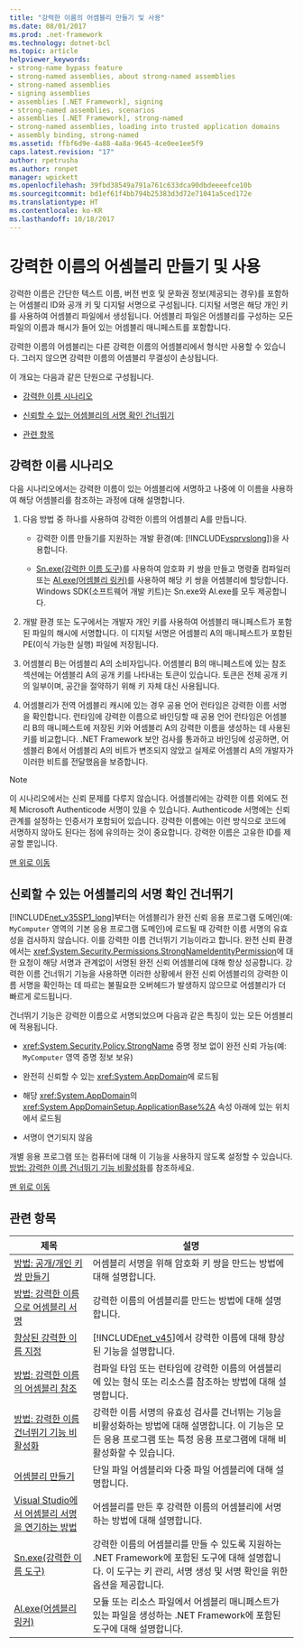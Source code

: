 ```yaml
---
title: "강력한 이름의 어셈블리 만들기 및 사용"
ms.date: 08/01/2017
ms.prod: .net-framework
ms.technology: dotnet-bcl
ms.topic: article
helpviewer_keywords:
- strong-name bypass feature
- strong-named assemblies, about strong-named assemblies
- strong-named assemblies
- signing assemblies
- assemblies [.NET Framework], signing
- strong-named assemblies, scenarios
- assemblies [.NET Framework], strong-named
- strong-named assemblies, loading into trusted application domains
- assembly binding, strong-named
ms.assetid: ffbf6d9e-4a88-4a8a-9645-4ce0ee1ee5f9
caps.latest.revision: "17"
author: rpetrusha
ms.author: ronpet
manager: wpickett
ms.openlocfilehash: 39fbd38549a791a761c633dca90dbdeeeefce10b
ms.sourcegitcommit: bd1ef61f4bb794b25383d3d72e71041a5ced172e
ms.translationtype: HT
ms.contentlocale: ko-KR
ms.lasthandoff: 10/18/2017
---
```

# <a name="creating-and-using-strong-named-assemblies"></a>강력한 이름의 어셈블리 만들기 및 사용
<a name="top"></a> 강력한 이름은 간단한 텍스트 이름, 버전 번호 및 문화권 정보(제공되는 경우)를 포함하는 어셈블리 ID와 공개 키 및 디지털 서명으로 구성됩니다. 디지털 서명은 해당 개인 키를 사용하여 어셈블리 파일에서 생성됩니다. 어셈블리 파일은 어셈블리를 구성하는 모든 파일의 이름과 해시가 들어 있는 어셈블리 매니페스트를 포함합니다.  
  
 강력한 이름의 어셈블리는 다른 강력한 이름의 어셈블리에서 형식만 사용할 수 있습니다. 그러지 않으면 강력한 이름의 어셈블리 무결성이 손상됩니다.  
  
 이 개요는 다음과 같은 단원으로 구성됩니다.  
  
-   [강력한 이름 시나리오](#strong_name_scenario)  
  
-   [신뢰할 수 있는 어셈블리의 서명 확인 건너뛰기](#bypassing_signature_verification)  
  
-   [관련 항목](#related_topics)  
  
<a name="strong_name_scenario"></a>   
## <a name="strong-name-scenario"></a>강력한 이름 시나리오  
 다음 시나리오에서는 강력한 이름이 있는 어셈블리에 서명하고 나중에 이 이름을 사용하여 해당 어셈블리를 참조하는 과정에 대해 설명합니다.  
  
1.  다음 방법 중 하나를 사용하여 강력한 이름의 어셈블리 A를 만듭니다.  
  
    -   강력한 이름 만들기를 지원하는 개발 환경(예: [!INCLUDE[vsprvslong](../../../includes/vsprvslong-md.md)])을 사용합니다.  
  
    -   [Sn.exe(강력한 이름 도구)](../../../docs/framework/tools/sn-exe-strong-name-tool.md)를 사용하여 암호화 키 쌍을 만들고 명령줄 컴파일러 또는 [Al.exe(어셈블리 링커)](../../../docs/framework/tools/al-exe-assembly-linker.md)를 사용하여 해당 키 쌍을 어셈블리에 할당합니다. Windows SDK(소프트웨어 개발 키트)는 Sn.exe와 Al.exe를 모두 제공합니다.  
  
2.  개발 환경 또는 도구에서는 개발자 개인 키를 사용하여 어셈블리 매니페스트가 포함된 파일의 해시에 서명합니다. 이 디지털 서명은 어셈블리 A의 매니페스트가 포함된 PE(이식 가능한 실행) 파일에 저장됩니다.  
  
3.  어셈블리 B는 어셈블리 A의 소비자입니다. 어셈블리 B의 매니페스트에 있는 참조 섹션에는 어셈블리 A의 공개 키를 나타내는 토큰이 있습니다. 토큰은 전체 공개 키의 일부이며, 공간을 절약하기 위해 키 자체 대신 사용됩니다.  
  
4.  어셈블리가 전역 어셈블리 캐시에 있는 경우 공용 언어 런타임은 강력한 이름 서명을 확인합니다. 런타임에 강력한 이름으로 바인딩할 때 공용 언어 런타임은 어셈블리 B의 매니페스트에 저장된 키와 어셈블리 A의 강력한 이름을 생성하는 데 사용된 키를 비교합니다. .NET Framework 보안 검사를 통과하고 바인딩에 성공하면, 어셈블리 B에서 어셈블리 A의 비트가 변조되지 않았고 실제로 어셈블리 A의 개발자가 이러한 비트를 전달했음을 보증합니다.  
  
> [!NOTE]
>  이 시나리오에서는 신뢰 문제를 다루지 않습니다. 어셈블리에는 강력한 이름 외에도 전체 Microsoft Authenticode 서명이 있을 수 있습니다. Authenticode 서명에는 신뢰 관계를 설정하는 인증서가 포함되어 있습니다. 강력한 이름에는 이런 방식으로 코드에 서명하지 않아도 된다는 점에 유의하는 것이 중요합니다. 강력한 이름은 고유한 ID를 제공할 뿐입니다.  
  
 [맨 위로 이동](#top)  
  
<a name="bypassing_signature_verification"></a>   
## <a name="bypassing-signature-verification-of-trusted-assemblies"></a>신뢰할 수 있는 어셈블리의 서명 확인 건너뛰기  
 [!INCLUDE[net_v35SP1_long](../../../includes/net-v35sp1-long-md.md)]부터는 어셈블리가 완전 신뢰 응용 프로그램 도메인(예: `MyComputer` 영역의 기본 응용 프로그램 도메인)에 로드될 때 강력한 이름 서명의 유효성을 검사하지 않습니다. 이를 강력한 이름 건너뛰기 기능이라고 합니다. 완전 신뢰 환경에서는 <xref:System.Security.Permissions.StrongNameIdentityPermission>에 대한 요청이 해당 서명과 관계없이 서명된 완전 신뢰 어셈블리에 대해 항상 성공합니다. 강력한 이름 건너뛰기 기능을 사용하면 이러한 상황에서 완전 신뢰 어셈블리의 강력한 이름 서명을 확인하는 데 따르는 불필요한 오버헤드가 발생하지 않으므로 어셈블리가 더 빠르게 로드됩니다.  
  
 건너뛰기 기능은 강력한 이름으로 서명되었으며 다음과 같은 특징이 있는 모든 어셈블리에 적용됩니다.  
  
-   <xref:System.Security.Policy.StrongName> 증명 정보 없이 완전 신뢰 가능(예: `MyComputer` 영역 증명 정보 보유)  
  
-   완전히 신뢰할 수 있는 <xref:System.AppDomain>에 로드됨  
  
-   해당 <xref:System.AppDomain>의 <xref:System.AppDomainSetup.ApplicationBase%2A> 속성 아래에 있는 위치에서 로드됨  
  
-   서명이 연기되지 않음  
  
 개별 응용 프로그램 또는 컴퓨터에 대해 이 기능을 사용하지 않도록 설정할 수 있습니다. [방법: 강력한 이름 건너뛰기 기능 비활성화](../../../docs/framework/app-domains/how-to-disable-the-strong-name-bypass-feature.md)를 참조하세요.  
  
 [맨 위로 이동](#top)  
  
<a name="related_topics"></a>   
## <a name="related-topics"></a>관련 항목  
  
|제목|설명|  
|-----------|-----------------|  
|[방법: 공개/개인 키 쌍 만들기](../../../docs/framework/app-domains/how-to-create-a-public-private-key-pair.md)|어셈블리 서명을 위해 암호화 키 쌍을 만드는 방법에 대해 설명합니다.|  
|[방법: 강력한 이름으로 어셈블리 서명](../../../docs/framework/app-domains/how-to-sign-an-assembly-with-a-strong-name.md)|강력한 이름의 어셈블리를 만드는 방법에 대해 설명합니다.|  
|[향상된 강력한 이름 지정](../../../docs/framework/app-domains/enhanced-strong-naming.md)|[!INCLUDE[net_v45](../../../includes/net-v45-md.md)]에서 강력한 이름에 대해 향상된 기능을 설명합니다.|  
|[방법: 강력한 이름의 어셈블리 참조](../../../docs/framework/app-domains/how-to-reference-a-strong-named-assembly.md)|컴파일 타임 또는 런타임에 강력한 이름의 어셈블리에 있는 형식 또는 리소스를 참조하는 방법에 대해 설명합니다.|  
|[방법: 강력한 이름 건너뛰기 기능 비활성화](../../../docs/framework/app-domains/how-to-disable-the-strong-name-bypass-feature.md)|강력한 이름 서명의 유효성 검사를 건너뛰는 기능을 비활성화하는 방법에 대해 설명합니다. 이 기능은 모든 응용 프로그램 또는 특정 응용 프로그램에 대해 비활성화할 수 있습니다.|  
|[어셈블리 만들기](../../../docs/framework/app-domains/create-assemblies.md)|단일 파일 어셈블리와 다중 파일 어셈블리에 대해 설명합니다.|  
|[Visual Studio에서 어셈블리 서명을 연기하는 방법](/visualstudio/ide/managing-assembly-and-manifest-signing#how-to-sign-an-assembly-in-visual-studio)|어셈블리를 만든 후 강력한 이름의 어셈블리에 서명하는 방법에 대해 설명합니다.|  
|[Sn.exe(강력한 이름 도구)](../../../docs/framework/tools/sn-exe-strong-name-tool.md)|강력한 이름의 어셈블리를 만들 수 있도록 지원하는 .NET Framework에 포함된 도구에 대해 설명합니다. 이 도구는 키 관리, 서명 생성 및 서명 확인을 위한 옵션을 제공합니다.|  
|[Al.exe(어셈블리 링커)](../../../docs/framework/tools/al-exe-assembly-linker.md)|모듈 또는 리소스 파일에서 어셈블리 매니페스트가 있는 파일을 생성하는 .NET Framework에 포함된 도구에 대해 설명합니다.|
